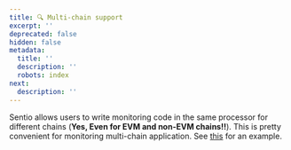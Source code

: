 ```yaml
---
title: 🔍 Multi-chain support
excerpt: ''
deprecated: false
hidden: false
metadata:
  title: ''
  description: ''
  robots: index
next:
  description: ''
---
```

Sentio allows users to write monitoring code in the same processor for different chains (**Yes, Even for EVM and non-EVM chains!!**). This is pretty convenient for monitoring multi-chain application. See [this](https://github.com/sentioxyz/sentio-processors/tree/main/projects/pyth) for an example.
